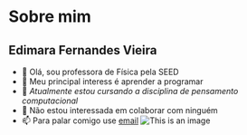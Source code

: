 # Sobre mim
## Edimara Fernandes Vieira
- 👋 Olá, sou professora de Física pela SEED
- 👀 Meu principal interess é aprender a programar
- 🌱 *Atualmente estou cursando a disciplina de pensamento computacional*
- 💞️ Não estou interessada em colaborar com ninguém
- 📫 Para palar comigo use [email](edimara.vieira@escola.pr.gov.br)
![This is an image]([https://myoctocat.com/assets/images/base-octocat.svg](https://1.bp.blogspot.com/-OyV8XwES_2o/XxR6I36jzWI/AAAAAAAAeQY/tiOT9HuxEHUGQ_qyIMQK4OnrLHX9aW37wCNcBGAsYHQ/s1600/1.png))


<!---
Edim4r4Vieir4/Edim4r4Vieir4 is a ✨ special ✨ repository because its `README.md` (this file) appears on your GitHub profile.
You can click the Preview link to take a look at your changes.
--->
